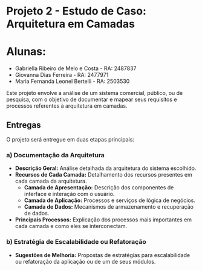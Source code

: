 # Projeto 2 - Estudo de Caso: Arquitetura em Camadas

# Alunas:
- Gabriella Ribeiro de Melo e Costa - RA: 2487837
- Giovanna Dias Ferreira - RA: 2477971
- Maria Fernanda Leonel Bertelli - RA: 2503530

Este projeto envolve a análise de um sistema comercial, público, ou de pesquisa, com o objetivo de documentar e mapear seus requisitos e processos referentes à arquitetura em camadas.

## Entregas

O projeto será entregue em duas etapas principais:

### a) Documentação da Arquitetura

- **Descrição Geral:** Análise detalhada da arquitetura do sistema escolhido.
- **Recursos de Cada Camada:** Detalhamento dos recursos presentes em cada camada da arquitetura.
  - **Camada de Apresentação:** Descrição dos componentes de interface e interação com o usuário.
  - **Camada de Aplicação:** Processos e serviços de lógica de negócios.
  - **Camada de Dados:** Mecanismos de armazenamento e recuperação de dados.
- **Principais Processos:** Explicação dos processos mais importantes em cada camada e como eles se interconectam.

### b) Estratégia de Escalabilidade ou Refatoração

- **Sugestões de Melhoria:** Propostas de estratégias para escalabilidade ou refatoração da aplicação ou de um de seus módulos.
